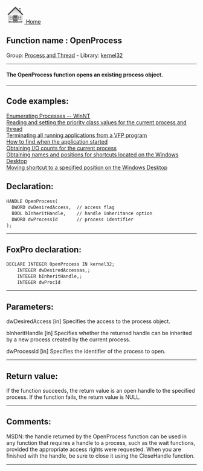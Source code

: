 [<img src="../../images/home.png"> Home ](https://github.com/VFPX/Win32API)  

## Function name : OpenProcess
Group: [Process and Thread](../../functions_group.md#Process_and_Thread)  -  Library: [kernel32](../../libraries.md#kernel32)  
***  


#### The OpenProcess function opens an existing process object.
***  


## Code examples:
[Enumerating Processes -- WinNT](../../samples/sample_162.md)  
[Reading and setting the priority class values for the current process and thread](../../samples/sample_218.md)  
[Terminating all running applications from a VFP program](../../samples/sample_243.md)  
[How to find when the application started](../../samples/sample_534.md)  
[Obtaining I/O counts for the current process](../../samples/sample_535.md)  
[Obtaining names and positions for shortcuts located on the Windows Desktop](../../samples/sample_579.md)  
[Moving shortcut to a specified position on the Windows Desktop](../../samples/sample_581.md)  

## Declaration:
```foxpro  
HANDLE OpenProcess(
  DWORD dwDesiredAccess,  // access flag
  BOOL bInheritHandle,    // handle inheritance option
  DWORD dwProcessId       // process identifier
);  
```  
***  


## FoxPro declaration:
```foxpro  
DECLARE INTEGER OpenProcess IN kernel32;
	INTEGER dwDesiredAccessas,;
	INTEGER bInheritHandle,;
	INTEGER dwProcId  
```  
***  


## Parameters:
dwDesiredAccess 
[in] Specifies the access to the process object. 

bInheritHandle 
[in] Specifies whether the returned handle can be inherited by a new process created by the current process. 

dwProcessId 
[in] Specifies the identifier of the process to open.   
***  


## Return value:
If the function succeeds, the return value is an open handle to the specified process. If the function fails, the return value is NULL.  
***  


## Comments:
MSDN: the handle returned by the OpenProcess function can be used in any function that requires a handle to a process, such as the wait functions, provided the appropriate access rights were requested. When you are finished with the handle, be sure to close it using the CloseHandle function.  
  
***  


